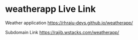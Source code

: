 # weatherapp Live Link
Weather application
https://rhraju-devs.github.io/weatherapp/

Subdomain Link
https://rajib.wstacks.com/weatherapp/
